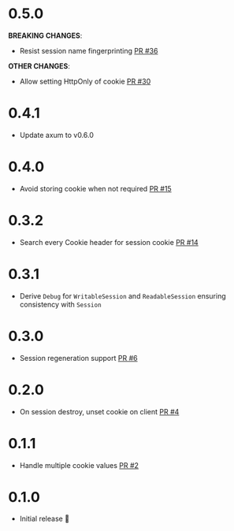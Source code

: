 # 0.5.0

**BREAKING CHANGES**:

- Resist session name fingerprinting [PR #36](https://github.com/maxcountryman/axum-sessions/pull/36)

**OTHER CHANGES**:

- Allow setting HttpOnly of cookie [PR #30](https://github.com/maxcountryman/axum-sessions/pull/30)

# 0.4.1

- Update axum to v0.6.0

# 0.4.0

- Avoid storing cookie when not required [PR #15](https://github.com/maxcountryman/axum-sessions/pull/15)

# 0.3.2

- Search every Cookie header for session cookie [PR #14](https://github.com/maxcountryman/axum-sessions/pull/14)

# 0.3.1

- Derive `Debug` for `WritableSession` and `ReadableSession` ensuring consistency with `Session`

# 0.3.0

- Session regeneration support [PR #6](https://github.com/maxcountryman/axum-sessions/pull/6)

# 0.2.0

- On session destroy, unset cookie on client [PR #4](https://github.com/maxcountryman/axum-sessions/pull/4)

# 0.1.1

- Handle multiple cookie values [PR #2](https://github.com/maxcountryman/axum-sessions/pull/2)

# 0.1.0

- Initial release :tada:
